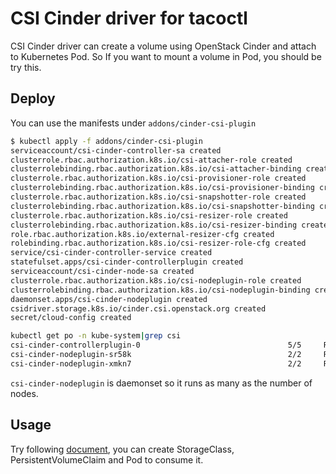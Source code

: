 # CSI Cinder driver for tacoctl

CSI Cinder driver can create a volume using OpenStack Cinder and attach to 
Kubernetes Pod. So If you want to mount a volume in Pod, you should be try this.

## Deploy

You can use the manifests under `addons/cinder-csi-plugin`

```sh
$ kubectl apply -f addons/cinder-csi-plugin
serviceaccount/csi-cinder-controller-sa created
clusterrole.rbac.authorization.k8s.io/csi-attacher-role created
clusterrolebinding.rbac.authorization.k8s.io/csi-attacher-binding created
clusterrole.rbac.authorization.k8s.io/csi-provisioner-role created
clusterrolebinding.rbac.authorization.k8s.io/csi-provisioner-binding created
clusterrole.rbac.authorization.k8s.io/csi-snapshotter-role created
clusterrolebinding.rbac.authorization.k8s.io/csi-snapshotter-binding created
clusterrole.rbac.authorization.k8s.io/csi-resizer-role created
clusterrolebinding.rbac.authorization.k8s.io/csi-resizer-binding created
role.rbac.authorization.k8s.io/external-resizer-cfg created
rolebinding.rbac.authorization.k8s.io/csi-resizer-role-cfg created
service/csi-cinder-controller-service created
statefulset.apps/csi-cinder-controllerplugin created
serviceaccount/csi-cinder-node-sa created
clusterrole.rbac.authorization.k8s.io/csi-nodeplugin-role created
clusterrolebinding.rbac.authorization.k8s.io/csi-nodeplugin-binding created
daemonset.apps/csi-cinder-nodeplugin created
csidriver.storage.k8s.io/cinder.csi.openstack.org created
secret/cloud-config created

kubectl get po -n kube-system|grep csi
csi-cinder-controllerplugin-0                                 5/5     Running   0          5m50s
csi-cinder-nodeplugin-sr58k                                   2/2     Running   0          18m
csi-cinder-nodeplugin-xmkn7                                   2/2     Running   0          18m
```

`csi-cinder-nodeplugin` is daemonset so it runs as many as the number of nodes.

## Usage

Try following [document](https://github.com/kubernetes/cloud-provider-openstack/blob/master/docs/using-cinder-csi-plugin.md#example-nginx-application-usage), you can create StorageClass, PersistentVolumeClaim and Pod to consume it.
